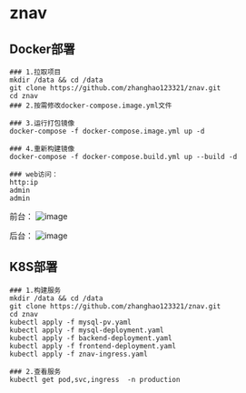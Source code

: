 # znav
## Docker部署
```shell
### 1.拉取项目
mkdir /data && cd /data
git clone https://github.com/zhanghao123321/znav.git
cd znav
### 2.按需修改docker-compose.image.yml文件

### 3.运行打包镜像
docker-compose -f docker-compose.image.yml up -d

### 4.重新构建镜像
docker-compose -f docker-compose.build.yml up --build -d

### web访问：
http:ip
admin
admin

```
前台：
![image](https://github.com/zhanghao123321/znav/blob/main/foreground.png)

后台：
![image](https://github.com/zhanghao123321/znav/blob/main/background.png)

## K8S部署
```shell
### 1.构建服务
mkdir /data && cd /data
git clone https://github.com/zhanghao123321/znav.git
cd znav
kubectl apply -f mysql-pv.yaml
kubectl apply -f mysql-deployment.yaml
kubectl apply -f backend-deployment.yaml
kubectl apply -f frontend-deployment.yaml
kubectl apply -f znav-ingress.yaml

### 2.查看服务
kubectl get pod,svc,ingress  -n production
```

